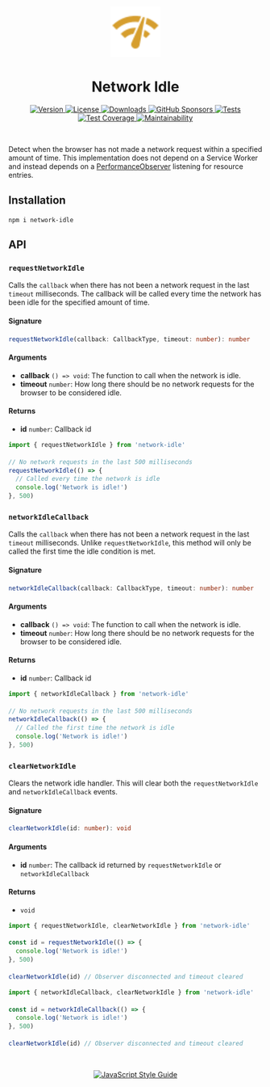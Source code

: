 <p align="center">
  <img height='100' width='100' src="./logo.svg" />
</p>

<h1 align="center">Network Idle</h1>

<p align="center">
  <a href="https://www.npmjs.com/package/network-idle">
    <img src="https://img.shields.io/npm/v/network-idle.svg?label=version&color=D69E2E" alt="Version">
  </a>
  <a href="https://github.com/supremetechnopriest/network-idle/blob/master/LICENSE">
    <img src="https://img.shields.io/npm/l/network-idle?color=D69E2E" alt="License">
  </a>
  <a href="https://www.npmjs.com/package/network-idle">
    <img src="https://img.shields.io/npm/dt/network-idle.svg?color=D69E2E" alt="Downloads">
  </a>
  <a href="https://github.com/sponsors/supremetechnopriest?logo=github">
    <img src="https://img.shields.io/github/sponsors/supremetechnopriest?color=D69E2E" alt="GitHub Sponsors">
  </a>
  <a href="https://codeclimate.com/github/SupremeTechnopriest/network-idle/test_coverage">
    <img src="https://img.shields.io/github/workflow/status/SupremeTechnopriest/network-idle/tests?label=tests&color=D69E2E" alt="Tests">
  </a>
  <a href="https://codeclimate.com/github/SupremeTechnopriest/network-idle/test_coverage">
    <img src="https://img.shields.io/codeclimate/coverage/SupremeTechnopriest/network-idle?color=D69E2E"alt="Test Coverage">
  </a>
  <a href="https://codeclimate.com/github/SupremeTechnopriest/network-idle/maintainability">
    <img src="https://img.shields.io/codeclimate/maintainability/SupremeTechnopriest/network-idle?color=D69E2E" alt="Maintainability">
  </a>
</p>

</br>

Detect when the browser has not made a network request within a specified amount of time.  This implementation does not depend on a Service Worker and instead depends on a [PerformanceObserver](https://developer.mozilla.org/en-US/docs/Web/API/PerformanceObserver) listening for resource entries. 

## Installation

```
npm i network-idle
```

## API

### `requestNetworkIdle`
Calls the `callback` when there has not been a network request in the last `timeout` milliseconds. The callback will be called every time the network has been idle for the specified amount of time.

#### Signature
```ts
requestNetworkIdle(callback: CallbackType, timeout: number): number
```

#### Arguments
- **callback** `() => void`: The function to call when the network is idle.
- **timeout** `number`: How long there should be no network requests for the browser to be considered idle.

#### Returns
- **id** `number`: Callback id

```js
import { requestNetworkIdle } from 'network-idle'

// No network requests in the last 500 milliseconds
requestNetworkIdle(() => {
  // Called every time the network is idle
  console.log('Network is idle!')
}, 500)
```

### `networkIdleCallback`
Calls the `callback` when there has not been a network request in the last `timeout` milliseconds.  Unlike `requestNetworkIdle`, this method will only be called the first time the idle condition is met.

#### Signature
```ts
networkIdleCallback(callback: CallbackType, timeout: number): number
```

#### Arguments
- **callback** `() => void`: The function to call when the network is idle.
- **timeout** `number`: How long there should be no network requests for the browser to be considered idle.

#### Returns
- **id** `number`: Callback id

```js
import { networkIdleCallback } from 'network-idle'

// No network requests in the last 500 milliseconds
networkIdleCallback(() => {
  // Called the first time the network is idle
  console.log('Network is idle!')
}, 500)
```

### `clearNetworkIdle`
Clears the network idle handler. This will clear both the `requestNetworkIdle` and `networkIdleCallback` events. 

#### Signature
```ts
clearNetworkIdle(id: number): void
```

#### Arguments
- **id** `number`: The callback id returned by `requestNetworkIdle` or `networkIdleCallback`

#### Returns
- `void`

```js
import { requestNetworkIdle, clearNetworkIdle } from 'network-idle'

const id = requestNetworkIdle(() => {
  console.log('Network is idle!')
}, 500)

clearNetworkIdle(id) // Observer disconnected and timeout cleared
```

```js
import { networkIdleCallback, clearNetworkIdle } from 'network-idle'

const id = networkIdleCallback(() => {
  console.log('Network is idle!')
}, 500)

clearNetworkIdle(id) // Observer disconnected and timeout cleared
```

</br>

<p align="center">
  <a href="https://github.com/standard/standard">
    <img src="https://cdn.rawgit.com/standard/standard/master/badge.svg" alt="JavaScript Style Guide" />
  </a>
</p>